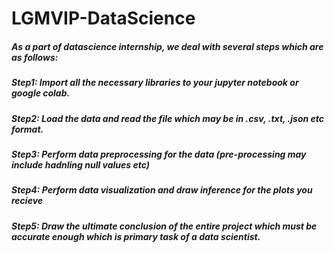 # LGMVIP-DataScience
##### As a part of datascience internship, we deal with several steps which are as follows:
##### Step1: Import all the necessary libraries to your jupyter notebook or google colab.
##### Step2: Load the data and read the file which may be in .csv, .txt, .json etc format.
##### Step3: Perform data preprocessing for the data (pre-processing may include hadnling null values etc)
##### Step4: Perform data visualization and draw inference for the plots you recieve
##### Step5: Draw the ultimate conclusion of the entire project which must be accurate enough which is primary task of a data scientist.
